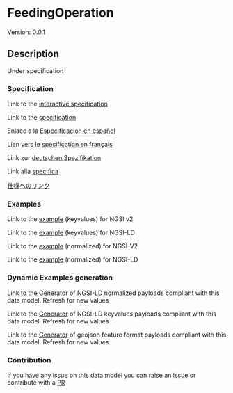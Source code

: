 # FeedingOperation
Version: 0.0.1

## Description 

Under specification
### Specification

Link to the [interactive specification](https://swagger.lab.fiware.org/?url=https://smart-data-models.github.io/dataModel.Aquaculture/FeedingOperation/swagger.yaml)

Link to the [specification](https://github.com/smart-data-models/dataModel.Aquaculture/blob/master/FeedingOperation/doc/spec.md)

Enlace a la [Especificación en español](https://github.com/smart-data-models/dataModel.Aquaculture/blob/master/FeedingOperation/doc/spec_ES.md)

Lien vers le [spécification en français](https://github.com/smart-data-models/dataModel.Aquaculture/blob/master/FeedingOperation/doc/spec_FR.md)

Link zur [deutschen Spezifikation](https://github.com/smart-data-models/dataModel.Aquaculture/blob/master/FeedingOperation/doc/spec_DE.md)

Link alla [specifica](https://github.com/smart-data-models/dataModel.Aquaculture/blob/master/FeedingOperation/doc/spec_IT.md)

[仕様へのリンク](https://github.com/smart-data-models/dataModel.Aquaculture/blob/master/FeedingOperation/doc/spec_JA.md)
### Examples

Link to the [example](https://smart-data-models.github.io/dataModel.Aquaculture/FeedingOperation/examples/example.json) (keyvalues) for NGSI v2

Link to the [example](https://smart-data-models.github.io/dataModel.Aquaculture/FeedingOperation/examples/example.jsonld) (keyvalues) for NGSI-LD

Link to the [example](https://smart-data-models.github.io/dataModel.Aquaculture/FeedingOperation/examples/example-normalized.json) (normalized) for NGSI-V2

Link to the [example](https://smart-data-models.github.io/dataModel.Aquaculture/FeedingOperation/examples/example-normalized.jsonld) (normalized) for NGSI-LD
### Dynamic Examples generation

Link to the [Generator](https://smartdatamodels.org/extra/ngsi-ld_generator.php?schemaUrl=https://raw.githubusercontent.com/smart-data-models/dataModel.Aquaculture/master/FeedingOperation/schema.json&email=info@smartdatamodels.org) of NGSI-LD normalized payloads compliant with this data model. Refresh for new values

Link to the [Generator](https://smartdatamodels.org/extra/ngsi-ld_generator_keyvalues.php?schemaUrl=https://raw.githubusercontent.com/smart-data-models/dataModel.Aquaculture/master/FeedingOperation/schema.json&email=info@smartdatamodels.org) of NGSI-LD keyvalues payloads compliant with this data model. Refresh for new values

Link to the [Generator](https://smartdatamodels.org/extra/geojson_features_generator.php?schemaUrl=https://raw.githubusercontent.com/smart-data-models/dataModel.Aquaculture/master/FeedingOperation/schema.json&email=info@smartdatamodels.org) of geojson feature format payloads compliant with this data model. Refresh for new values
### Contribution

 If you have any issue on this data model you can raise an [issue](https://github.com/smart-data-models/dataModel.Aquaculture/issues)  or contribute with a [PR](https://github.com/smart-data-models/dataModel.Aquaculture/pulls)